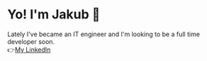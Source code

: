 # Yo! I'm Jakub :wave:
Lately I've became an IT engineer and I'm looking to be a full time developer soon.  
:point_right:[My LinkedIn](https://www.linkedin.com/in/jakub-niemczyk-603b39163/)
